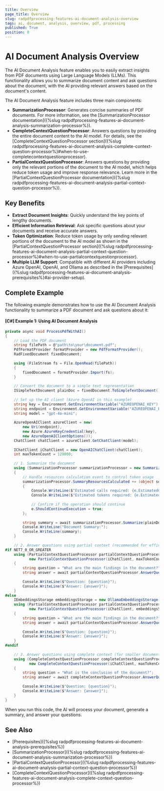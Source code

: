 ```yaml
---
title: Overview
page_title: Overview
slug: radpdfprocessing-features-ai-document-analysis-overview
tags: ai, document, analysis, overview, pdf, processing
published: True
position: 0
---
```


# AI Document Analysis Overview

The AI Document Analysis feature enables you to easily extract insights from PDF documents using Large Language Models (LLMs). This functionality allows you to summarize document content and ask questions about the document, with the AI providing relevant answers based on the document's content.

The AI Document Analysis feature includes three main components:

* **SummarizationProcessor**: Generates concise summaries of PDF documents. For more information, see the [SummarizationProcessor documentation]({%slug radpdfprocessing-features-ai-document-analysis-summarization-processor%}).
* **CompleteContextQuestionProcessor**: Answers questions by providing the entire document content to the AI model. For details, see the [CompleteContextQuestionProcessor section]({%slug radpdfprocessing-features-ai-document-analysis-complete-context-question-processor%}#when-to-use-completecontextquestionprocessor).
* **PartialContextQuestionProcessor**: Answers questions by providing only the relevant portions of the document to the AI model, which helps reduce token usage and improve response relevance. Learn more in the [PartialContextQuestionProcessor documentation]({%slug radpdfprocessing-features-ai-document-analysis-partial-context-question-processor%}).

## Key Benefits

* **Extract Document Insights**: Quickly understand the key points of lengthy documents.
* **Efficient Information Retrieval**: Ask specific questions about your documents and receive accurate answers.
* **Token Optimization**: Reduce token usage by only sending relevant portions of the document to the AI model as shown in the [PartialContextQuestionProcessor section]({%slug radpdfprocessing-features-ai-document-analysis-partial-context-question-processor%}#when-to-use-partialcontextquestionprocessor).
* **Multiple LLM Support**: Compatible with different AI providers including Azure OpenAI, OpenAI, and Ollama as described in the [Prerequisites]({%slug radpdfprocessing-features-ai-document-analysis-prerequisites%}#ai-provider-setup).

## Complete Example

The following example demonstrates how to use the AI Document Analysis functionality to summarize a PDF document and ask questions about it:

#### __[C#] Example 1: Using AI Document Analysis__

```csharp
private async void ProcessPdfWithAI()
{
    // Load the PDF document
    string filePath = @"path\to\your\document.pdf";
    PdfFormatProvider formatProvider = new PdfFormatProvider();
    RadFixedDocument fixedDocument;
    
    using (FileStream fs = File.OpenRead(filePath))
    {
        fixedDocument = formatProvider.Import(fs);
    }
    
    // Convert the document to a simple text representation
    ISimpleTextDocument plainDoc = fixedDocument.ToSimpleTextDocument();
    
    // Set up the AI client (Azure OpenAI in this example)
    string key = Environment.GetEnvironmentVariable("AZUREOPENAI_KEY");
    string endpoint = Environment.GetEnvironmentVariable("AZUREOPENAI_ENDPOINT");
    string model = "gpt-4o-mini";
    
    AzureOpenAIClient azureClient = new(
        new Uri(endpoint),
        new Azure.AzureKeyCredential(key),
        new AzureOpenAIClientOptions());
    ChatClient chatClient = azureClient.GetChatClient(model);
    
    IChatClient iChatClient = new OpenAIChatClient(chatClient);
    int maxTokenCount = 128000;
    
    // 1. Summarize the document
    using (SummarizationProcessor summarizationProcessor = new SummarizationProcessor(iChatClient, maxTokenCount))
    {
        // Handle resources calculation event to control token usage
        summarizationProcessor.SummaryResourcesCalculated += (object sender, SummaryResourcesCalculatedEventArgs e) =>
        {
            Console.WriteLine($"Estimated calls required: {e.EstimatedCallsRequired}");
            Console.WriteLine($"Estimated tokens required: {e.EstimatedTokensRequired}");
            
            // Confirm if the operation should continue
            e.ShouldContinueExecution = true;
        };
        
        string summary = await summarizationProcessor.Summarize(plainDoc);
        Console.WriteLine("Document Summary:");
        Console.WriteLine(summary);
    }
    
    // 2. Answer questions using partial context (recommended for efficiency)
#if NET7_0_OR_GREATER
    using (PartialContextQuestionProcessor partialContextQuestionProcessor = 
           new PartialContextQuestionProcessor(iChatClient, maxTokenCount, plainDoc))
    {
        string question = "What are the main findings in the document?";
        string answer = await partialContextQuestionProcessor.AnswerQuestion(question);
        
        Console.WriteLine($"Question: {question}");
        Console.WriteLine($"Answer: {answer}");
    }
#else
    IEmbeddingsStorage embeddingsStorage = new OllamaEmbeddingsStorage();
    using (PartialContextQuestionProcessor partialContextQuestionProcessor = 
           new PartialContextQuestionProcessor(iChatClient, embeddingsStorage, maxTokenCount, plainDoc))
    {
        string question = "What are the main findings in the document?";
        string answer = await partialContextQuestionProcessor.AnswerQuestion(question);
        
        Console.WriteLine($"Question: {question}");
        Console.WriteLine($"Answer: {answer}");
    }
#endif
    
    // 3. Answer questions using complete context (for smaller documents)
    using (CompleteContextQuestionProcessor completeContextQuestionProcessor = 
           new CompleteContextQuestionProcessor(iChatClient, maxTokenCount))
    {
        string question = "What is the conclusion of the document?";
        string answer = await completeContextQuestionProcessor.AnswerQuestion(plainDoc, question);
        
        Console.WriteLine($"Question: {question}");
        Console.WriteLine($"Answer: {answer}");
    }
}
```

When you run this code, the AI will process your document, generate a summary, and answer your questions.

## See Also

* [Prerequisites]({%slug radpdfprocessing-features-ai-document-analysis-prerequisites%})
* [SummarizationProcessor]({%slug radpdfprocessing-features-ai-document-analysis-summarization-processor%})
* [PartialContextQuestionProcessor]({%slug radpdfprocessing-features-ai-document-analysis-partial-context-question-processor%})
* [CompleteContextQuestionProcessor]({%slug radpdfprocessing-features-ai-document-analysis-complete-context-question-processor%})
